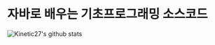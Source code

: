 # 자바로 배우는 기초프로그래밍 소스코드
![Kinetic27's github stats](https://github-readme-stats.vercel.app/api?username=cgseong&show_icons=true)
